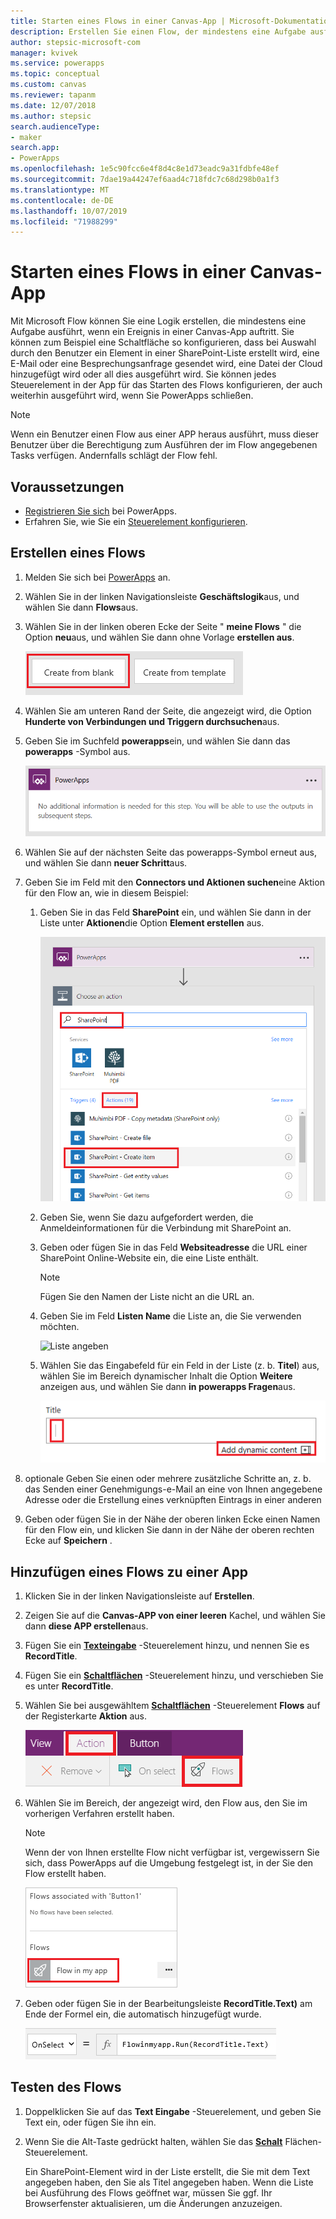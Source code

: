 ```yaml
---
title: Starten eines Flows in einer Canvas-App | Microsoft-Dokumentation
description: Erstellen Sie einen Flow, der mindestens eine Aufgabe ausführt, wenn ein Ereignis in einer Canvas-App auftritt, z.B. wenn ein Benutzer eine Schaltfläche auswählt.
author: stepsic-microsoft-com
manager: kvivek
ms.service: powerapps
ms.topic: conceptual
ms.custom: canvas
ms.reviewer: tapanm
ms.date: 12/07/2018
ms.author: stepsic
search.audienceType:
- maker
search.app:
- PowerApps
ms.openlocfilehash: 1e5c90fcc6e4f8d4c8e1d73eadc9a31fdbfe48ef
ms.sourcegitcommit: 7dae19a44247ef6aad4c718fdc7c68d298b0a1f3
ms.translationtype: MT
ms.contentlocale: de-DE
ms.lasthandoff: 10/07/2019
ms.locfileid: "71988299"
---
```

# <a name="start-a-flow-in-a-canvas-app"></a>Starten eines Flows in einer Canvas-App

Mit Microsoft Flow können Sie eine Logik erstellen, die mindestens eine Aufgabe ausführt, wenn ein Ereignis in einer Canvas-App auftritt. Sie können zum Beispiel eine Schaltfläche so konfigurieren, dass bei Auswahl durch den Benutzer ein Element in einer SharePoint-Liste erstellt wird, eine E-Mail oder eine Besprechungsanfrage gesendet wird, eine Datei der Cloud hinzugefügt wird oder all dies ausgeführt wird. Sie können jedes Steuerelement in der App für das Starten des Flows konfigurieren, der auch weiterhin ausgeführt wird, wenn Sie PowerApps schließen.

> [!NOTE]
> Wenn ein Benutzer einen Flow aus einer APP heraus ausführt, muss dieser Benutzer über die Berechtigung zum Ausführen der im Flow angegebenen Tasks verfügen. Andernfalls schlägt der Flow fehl.

## <a name="prerequisites"></a>Voraussetzungen

- [Registrieren Sie sich](../signup-for-powerapps.md) bei PowerApps.
- Erfahren Sie, wie Sie ein [Steuerelement konfigurieren](add-configure-controls.md).

## <a name="create-a-flow"></a>Erstellen eines Flows

1. Melden Sie sich bei [PowerApps](http://web.powerapps.com?utm_source=padocs&utm_medium=linkinadoc&utm_campaign=referralsfromdoc) an.

1. Wählen Sie in der linken Navigationsleiste **Geschäftslogik**aus, und wählen Sie dann **Flows**aus.

1. Wählen Sie in der linken oberen Ecke der Seite " **meine Flows** " die Option **neu**aus, und wählen Sie dann ohne Vorlage **erstellen aus**.

    ![Option, um einen Flow ohne Vorlage zu erstellen](./media/using-logic-flows/create-from-blank.png)

1. Wählen Sie am unteren Rand der Seite, die angezeigt wird, die Option **Hunderte von Verbindungen und Triggern durchsuchen**aus.

1. Geben Sie im Suchfeld **powerapps**ein, und wählen Sie dann das **powerapps** -Symbol aus.

    ![Erstellen eines powerapps-Auslösers](./media/using-logic-flows/set-trigger.png)
    
1. Wählen Sie auf der nächsten Seite das powerapps-Symbol erneut aus, und wählen Sie dann **neuer Schritt**aus.

1. Geben Sie im Feld mit den **Connectors und Aktionen suchen**eine Aktion für den Flow an, wie in diesem Beispiel:

   1. Geben Sie in das Feld **SharePoint** ein, und wählen Sie dann in der Liste unter **Aktionen**die Option **Element erstellen** aus.

       ![Option zum Erstellen eines SharePoint-Elements](./media/using-logic-flows/create-sharepoint-item.png)

   1. Geben Sie, wenn Sie dazu aufgefordert werden, die Anmeldeinformationen für die Verbindung mit SharePoint an.

   1. Geben oder fügen Sie in das Feld **Websiteadresse** die URL einer SharePoint Online-Website ein, die eine Liste enthält.

       > [!NOTE]
       > Fügen Sie den Namen der Liste nicht an die URL an.

   1. Geben Sie im Feld **Listen Name** die Liste an, die Sie verwenden möchten.
   
       ![Liste angeben](./media/using-logic-flows/list-fields.png)

   1. Wählen Sie das Eingabefeld für ein Feld in der Liste (z. b. **Titel**) aus, wählen Sie im Bereich dynamischer Inhalt die Option **Weitere** anzeigen aus, und wählen Sie dann **in powerapps Fragen**aus. 

       ![Hinzufügen von „In PowerApps fragen“ zum Feld „Titel“](./media/using-logic-flows/ask-in-powerapps.png)

1. optionale Geben Sie einen oder mehrere zusätzliche Schritte an, z. b. das Senden einer Genehmigungs-e-Mail an eine von Ihnen angegebene Adresse oder die Erstellung eines verknüpften Eintrags in einer anderen

1. Geben oder fügen Sie in der Nähe der oberen linken Ecke einen Namen für den Flow ein, und klicken Sie dann in der Nähe der oberen rechten Ecke auf **Speichern** .

## <a name="add-a-flow-to-an-app"></a>Hinzufügen eines Flows zu einer App
1. Klicken Sie in der linken Navigationsleiste auf **Erstellen**.

1. Zeigen Sie auf die **Canvas-APP von einer leeren** Kachel, und wählen Sie dann **diese APP erstellen**aus.

1. Fügen Sie ein **[Texteingabe](controls/control-text-input.md)** -Steuerelement hinzu, und nennen Sie es **RecordTitle**.

1. Fügen Sie ein **[Schaltflächen](controls/control-button.md)** -Steuerelement hinzu, und verschieben Sie es unter **RecordTitle**.

1. Wählen Sie bei ausgewähltem **[Schaltflächen](controls/control-button.md)** -Steuerelement **Flows** auf der Registerkarte **Aktion** aus.

    ![Option „Flows“ auf der Registerkarte „Aktion“](./media/using-logic-flows/action-tab.png)

1. Wählen Sie im Bereich, der angezeigt wird, den Flow aus, den Sie im vorherigen Verfahren erstellt haben.

    > [!NOTE]
   > Wenn der von Ihnen erstellte Flow nicht verfügbar ist, vergewissern Sie sich, dass PowerApps auf die Umgebung festgelegt ist, in der Sie den Flow erstellt haben.

    ![Hinzufügen eines Flows aus dem Bereich „Anpassung“](./media/using-logic-flows/add-flow-from-pane.png)

1. Geben oder fügen Sie in der Bearbeitungsleiste **RecordTitle.Text)** am Ende der Formel ein, die automatisch hinzugefügt wurde.

    ![OnSelect-Eigenschaft, die den Flow enthält](./media/using-logic-flows/onselect-with-flow.png)

## <a name="test-the-flow"></a>Testen des Flows
1. Doppelklicken Sie auf das **Text Eingabe** -Steuerelement, und geben Sie Text ein, oder fügen Sie ihn ein.

1. Wenn Sie die Alt-Taste gedrückt halten, wählen Sie das **[Schalt](controls/control-button.md)** Flächen-Steuerelement.

    Ein SharePoint-Element wird in der Liste erstellt, die Sie mit dem Text angegeben haben, den Sie als Titel angegeben haben. Wenn die Liste bei Ausführung des Flows geöffnet war, müssen Sie ggf. Ihr Browserfenster aktualisieren, um die Änderungen anzuzeigen.
